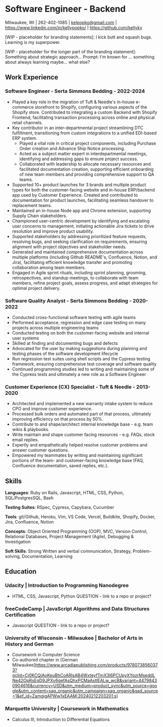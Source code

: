 # Software Engineer - Backend
Milwaukee, WI | 262-402-1085 | kelpopko@gmail.com | 
https://www.linkedin.com/in/kellypopko/ | https://github.com/kellyky

[WIP - placeholder for branding statements]: I kick butt and squash bugs. Learning is my superpower.

[WIP - placeholder for the longer part of the branding statement]: Something about strategic approach... Prompt: I'm known  for ... something about always learning maybe... what else?

## Work Experience
### Software Engineer - Serta Simmons Bedding - 2022-2024
- Played a key role in the migration of Tuft & Needle's in-house e-commerce storefront to Shopify, configuring various aspects of the Shopify store. Contributed to integrating a custom Backend with Shopify Frontend, facilitating transaction processing across online and physical retail channels.
- Key contributor in an inter-departmental project streamlining DTC fulfillment, transitioning from custom integrations to a unified EDI-based ERP system.
  - Played a vital role in critical project components, including Purchase Order creation and Advance Ship Notice processing.
  - Acted as a subject matter expert in interdepartmental meetings, identifying and addressing gaps to ensure project success.
  - Collaborated with leadership to allocate necessary resources and facilitated documentation creation, supporting efficient onboarding of new team members and providing comprehensive support to QA teams.
- Supported 10+ product launches for 3 brands and multiple product types for both the customer-facing website and in-house ERP/backend app used by Customer Experience. Created and contributed to documentation for product launches, facilitating seamless handover to replacement teams.
- Maintained an in-house Node app and Chrome extension, supporting Supply Chain stakeholders.
- Championed user-centric development by identifying and escalating user concerns to management, initiating actionable Jira tickets to drive resolution and improve product usability.
- Supported stakeholders by addressing prioritized feature requests, resolving bugs, and seeking clarification on requirements, ensuring alignment with project objectives and stakeholder needs.
- Generated and maintained comprehensive documentation across multiple platforms (including Github README's, Confluence, Notion, and Jira), facilitating efficient knowledge transfer and promoting collaboration among team members.
- Engaged in Agile sprint rituals, including sprint planning, grooming, retrospectives, and standup meetings, to collaborate with team members, refine project goals, assess progress, and adapt strategies for optimal project delivery.

### Software Quality Analyst - Serta Simmons Bedding - 2020-2022
- Conducted cross-functional software testing with agile teams
- Performed acceptance, regression and edge case testing on many projects across multiple engineering teams
- Conducted testing on both the customer-facing website and internal user systems
- Skilled at finding and documenting bugs and defects
- Advocated for the user by making suggestions during planning and testing phases of the software development lifecycle
- Run regression test suites using shell scripts and the Cypress testing framework, ensuring comprehensive test coverage and software quality
- Continued programming studies led to writing and maintaining some of the Cypress tests and ultimately a new role as a Software Engineer


### Customer Experience (CX) Specialist - Tuft & Needle - 2013-2020
- Architected and implemented a new warranty intake system to reduce CPO and improve customer experience.
- Processed bulk orders and automated part of that process, ultimately improving efficiency on that process by 50%.
- Contribute to and shape/architect internal knowledge base - e.g. team wikis & playbooks.
- Write maintain and shape customer facing resources - e.g. FAQs, stock email replies.
- Expertly and empathetically helped resolve customer problems and answer customer questions.
- Empowered my teammates by writing and maintaining significant portions of the team- and customer-facing knowledge base (FAQ, Confluence documentation, saved replies, etc.).

## Skills
**Languages**: Ruby on Rails, Javascript, HTML, CSS, Python, SQL/PostgresSQL, Bash

**Testing Suites**: RSpec, Cypress, Capybara, Cucumber

**Tools**: git/Github, Heroku, Vim, VS Code, Vercel, Buildkite, Shopify, Docker, Jira, Confluence, Notion

**Concepts**: Object Oriented Programming (OOP),  MVC, Version Control, Relational Databases, Project Management (Agile), Debugging & Investigation

**Soft Skills**: Strong Written and verbal communication, Strategy, Problem-solving, Documentation, Learning


## Education
### Udacity | Introduction to Programming Nanodegree
- HTML, CSS, Javascript, Python
QUESTION - link to a repo or project?

### freeCodeCamp | JavaScript Algorithms and Data Structures Certification
- Javascript
QUESTION - link to a repo or project?

### University of Wisconsin - Milwaukee | Bachelor of Arts in History and German
- Coursework in Computer Science
- Co-authored chapter in [German Milwaukee]https://www.arcadiapublishing.com/products/9780738560373?gclid=Cj0KCQiAoKeuBhCoARIsAB4WxteyfTmX3I6PCUpyXYpzrMseddLNe42OpRsEqD9JPXv6gefAsQhxPCMaAstIEALw_wcB&variant=44798430904616&currency=USD&utm_medium=product_sync&utm_source=google&utm_content=sag_organic&utm_campaign=sag_organic&gad_source=1&ef_id=ZamgigAPWw1xEAAM:20240212203201:s)

### Marquette University | Coursework in Mathematics
- Calculus III, Introduction to Differential Equations